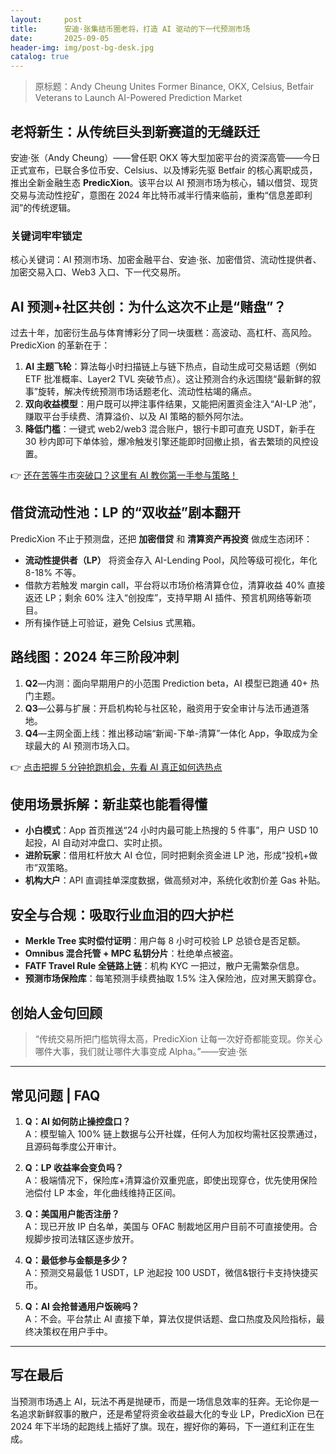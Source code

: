 ```yaml
---
layout:     post
title:      安迪·张集结币圈老将，打造 AI 驱动的下一代预测市场
date:       2025-09-05
header-img: img/post-bg-desk.jpg
catalog: true
---
```


> 原标题：Andy Cheung Unites Former Binance, OKX, Celsius, Betfair Veterans to Launch AI-Powered Prediction Market

## 老将新生：从传统巨头到新赛道的无缝跃迁

安迪·张（Andy Cheung）——曾任职 OKX 等大型加密平台的资深高管——今日正式宣布，已联合多位币安、Celsius、以及博彩先驱 Betfair 的核心离职成员，推出全新金融生态 **PredicXion**。该平台以 AI 预测市场为核心，辅以借贷、现货交易与流动性挖矿，意图在 2024 年比特币减半行情来临前，重构“信息差即利润”的传统逻辑。

### 关键词牢牢锁定
核心关键词：AI 预测市场、加密金融平台、安迪·张、加密借贷、流动性提供者、加密交易入口、Web3 入口、下一代交易所。

## AI 预测+社区共创：为什么这次不止是“赌盘”？

过去十年，加密衍生品与体育博彩分了同一块蛋糕：高波动、高杠杆、高风险。PredicXion 的革新在于：

1. **AI 主题飞轮**：算法每小时扫描链上与链下热点，自动生成可交易话题（例如 ETF 批准概率、Layer2 TVL 突破节点）。这让预测合约永远围绕“最新鲜的叙事”旋转，解决传统预测市场话题老化、流动性枯竭的痛点。  
2. **双向收益模型**：用户既可以押注事件结果，又能把闲置资金注入“AI-LP 池”，赚取平台手续费、清算溢价、以及 AI 策略的额外阿尔法。  
3. **降低门槛**：一键式 web2/web3 混合账户，银行卡即可直充 USDT，新手在 30 秒内即可下单体验，爆冷触发引擎还能即时回撤止损，省去繁琐的风控设置。

👉 [还在苦等牛市突破口？这里有 AI 教你第一手参与策略！](https://okxdog.com/)

## 借贷流动性池：LP 的“双收益”剧本翻开

PredicXion 不止于预测盘，还把 **加密借贷** 和 **清算资产再投资** 做成生态闭环：

- **流动性提供者（LP）** 将资金存入 AI-Lending Pool，风险等级可视化，年化 8-18% 不等。  
- 借款方若触发 margin call，平台将以市场价格清算仓位，清算收益 40% 直接返还 LP；剩余 60% 注入“创投库”，支持早期 AI 插件、预言机网络等新项目。  
- 所有操作链上可验证，避免 Celsius 式黑箱。

## 路线图：2024 年三阶段冲刺

1. **Q2**—内测：面向早期用户的小范围 Prediction beta，AI 模型已跑通 40+ 热门主题。  
2. **Q3**—公募与扩展：开启机构轮与社区轮，融资用于安全审计与法币通道落地。  
3. **Q4**—主网全面上线：推出移动端“新闻-下单-清算”一体化 App，争取成为全球最大的 AI 预测市场入口。

👉 [点击把握 5 分钟抢跑机会，先看 AI 真正如何选热点](https://okxdog.com/)

## 使用场景拆解：新韭菜也能看得懂

- **小白模式**：App 首页推送“24 小时内最可能上热搜的 5 件事”，用户 USD 10 起投，AI 自动对冲盘口、实时止损。  
- **进阶玩家**：借用杠杆放大 AI 仓位，同时把剩余资金进 LP 池，形成“投机+做市”双策略。  
- **机构大户**：API 直调挂单深度数据，做高频对冲，系统化收割价差 Gas 补贴。

## 安全与合规：吸取行业血泪的四大护栏

- **Merkle Tree 实时偿付证明**：用户每 8 小时可校验 LP 总锁仓是否足额。  
- **Omnibus 混合托管 + MPC 私钥分片**：杜绝单点被盗。  
- **FATF Travel Rule 全链路上链**：机构 KYC 一把过，散户无需繁杂信息。  
- **预测市场保险库**：每笔预测手续费抽取 1.5% 注入保险池，应对黑天鹅穿仓。

## 创始人金句回顾

> “传统交易所把门槛筑得太高，PredicXion 让每一次好奇都能变现。你关心哪件大事，我们就让哪件大事变成 Alpha。”——安迪·张

---

## 常见问题 | FAQ

1. **Q：AI 如何防止操控盘口？**  
   A：模型输入 100% 链上数据与公开社媒，任何人为加权均需社区投票通过，且源码每季度公开审计。  

2. **Q：LP 收益率会变负吗？**  
   A：极端情况下，保险库+清算溢价双重兜底，即使出现穿仓，优先使用保险池偿付 LP 本金，年化曲线维持正区间。  

3. **Q：美国用户能否注册？**  
   A：现已开放 IP 白名单，美国与 OFAC 制裁地区用户目前不可直接使用。合规脚步按司法辖区逐步放开。  

4. **Q：最低参与金额是多少？**  
   A：预测交易最低 1 USDT，LP 池起投 100 USDT，微信&银行卡支持快捷买币。  

5. **Q：AI 会抢普通用户饭碗吗？**  
   A：不会。平台禁止 AI 直接下单，算法仅提供话题、盘口热度及风险指标，最终决策权在用户手中。  

---

## 写在最后

当预测市场遇上 AI，玩法不再是抛硬币，而是一场信息效率的狂奔。无论你是一名追求新鲜叙事的散户，还是希望将资金收益最大化的专业 LP，PredicXion 已在 2024 年下半场的起跑线上插好了旗。现在，握好你的筹码，下一道红利正在生成。